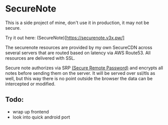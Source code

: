 # SecureNote

This is a side project of mine, don't use it in production, it may not be secure.

Try it out here: (SecureNote)[https://securenote.v3x.pw/]

The securenote resources are provided by my own SecureCDN across several servers that are routed based on latency via AWS Route53. All resources are delivered with SSL.

Secure note authorizes via SRP [(Secure Remote Password)](https://en.wikipedia.org/wiki/Secure_Remote_Password_protocol) and encrypts all notes before sending them on the server. It will be served over ssl/tls as well, but this way there is no point outside the browser the data can be intercepted or modified.

## Todo:
- wrap up frontend
- look into quick android port

